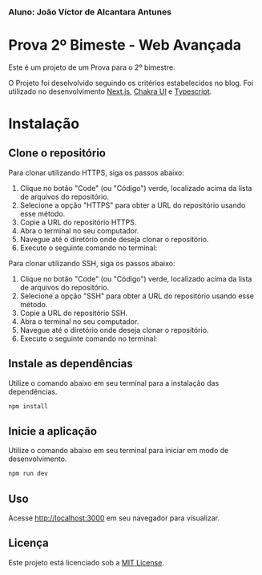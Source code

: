 ### Aluno: João Víctor de Alcantara Antunes
# Prova 2º Bimeste - Web Avançada 

Este é um projeto de um Prova para o 2º bimestre.

O Projeto foi deselvolvido seguindo os critérios estabelecidos no blog. Foi utilizado no desenvolvimento [Next.js](https://nextjs.org), [Chakra UI](https://chakra-ui.com) e [Typescript](https://www.typescriptlang.org).
# Instalação

## Clone o repositório
Para clonar utilizando HTTPS, siga os passos abaixo:
1. Clique no botão "Code" (ou "Código") verde, localizado acima da lista de arquivos do repositório.
2. Selecione a opção "HTTPS" para obter a URL do repositório usando esse método.
3. Copie a URL do repositório HTTPS.
4. Abra o terminal no seu computador.
5. Navegue até o diretório onde deseja clonar o repositório.
6. Execute o seguinte comando no terminal:

Para clonar utilizando SSH, siga os passos abaixo:
1. Clique no botão "Code" (ou "Código") verde, localizado acima da lista de arquivos do repositório.
2. Selecione a opção "SSH" para obter a URL do repositório usando esse método.
3. Copie a URL do repositório SSH.
4. Abra o terminal no seu computador.
5. Navegue até o diretório onde deseja clonar o repositório.
6. Execute o seguinte comando no terminal:

## Instale as dependências
Utilize o comando abaixo em seu terminal para a instalação das dependências.
```bash
npm install
```

## Inicie a aplicação
Utilize o comando abaixo em seu terminal para iniciar em modo de desenvolvimento.
```bash
npm run dev
```

## Uso
Acesse [http://localhost:3000](http://localhost:3000) em seu navegador para visualizar.

## Licença
Este projeto está licenciado sob a [MIT License](https://choosealicense.com/licenses/mit/). 

